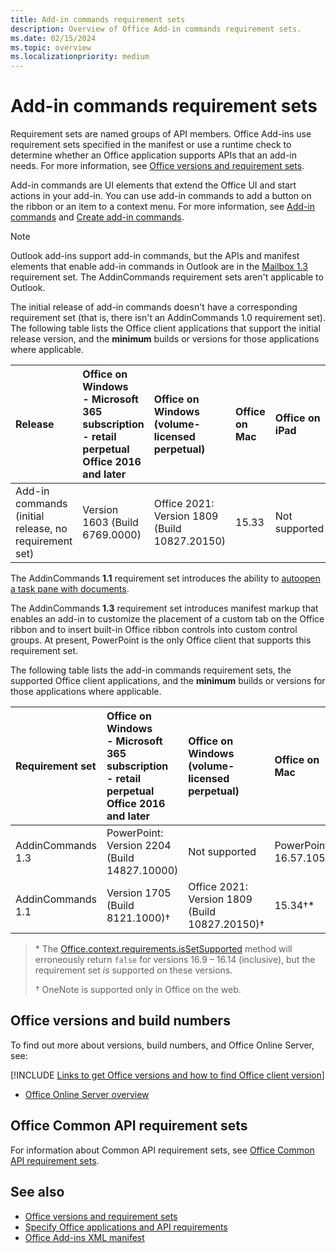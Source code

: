 ```yaml
---
title: Add-in commands requirement sets
description: Overview of Office Add-in commands requirement sets.
ms.date: 02/15/2024
ms.topic: overview
ms.localizationpriority: medium
---
```


# Add-in commands requirement sets

Requirement sets are named groups of API members. Office Add-ins use requirement sets specified in the manifest or use a runtime check to determine whether an Office application supports APIs that an add-in needs. For more information, see [Office versions and requirement sets](/office/dev/add-ins/develop/office-versions-and-requirement-sets).

Add-in commands are UI elements that extend the Office UI and start actions in your add-in. You can use add-in commands to add a button on the ribbon or an item to a context menu. For more information, see [Add-in commands](/office/dev/add-ins/design/add-in-commands) and [Create add-in commands](/office/dev/add-ins/develop/create-addin-commands).

> [!NOTE]
> Outlook add-ins support add-in commands, but the APIs and manifest elements that enable add-in commands in Outlook are in the [Mailbox 1.3](../outlook/requirement-set-1.3/outlook-requirement-set-1.3.md) requirement set. The AddinCommands requirement sets aren't applicable to Outlook.

The initial release of add-in commands doesn't have a corresponding requirement set (that is, there isn't an AddinCommands 1.0 requirement set). The following table lists the Office client applications that support the initial release version, and the **minimum** builds or versions for those applications where applicable.  

| Release | Office on Windows<br>- Microsoft 365 subscription<br>- retail perpetual Office 2016 and later | Office on Windows<br>(volume-licensed perpetual) | Office on Mac | Office on iPad | Office on the web |
|:-----|:-----|:-----|:-----|:-----|:-----|
| Add-in commands (initial release, no requirement set) | Version 1603 (Build 6769.0000) | Office 2021: Version 1809 (Build 10827.20150) | 15.33 | Not supported | Supported |

The AddinCommands **1.1** requirement set introduces the ability to [autoopen a task pane with documents](/office/dev/add-ins/develop/automatically-open-a-task-pane-with-a-document).

The AddinCommands **1.3** requirement set introduces manifest markup that enables an add-in to customize the placement of a custom tab on the Office ribbon and to insert built-in Office ribbon controls into custom control groups. At present, PowerPoint is the only Office client that supports this requirement set.

The following table lists the add-in commands requirement sets, the supported Office client applications, and the **minimum** builds or versions for those applications where applicable.

| Requirement set | Office on Windows<br>- Microsoft 365 subscription<br>- retail perpetual Office 2016 and later | Office on Windows<br>(volume-licensed perpetual) | Office on Mac | Office on iPad | Office on the web |
|:-----|:-----|:-----|:-----|:-----|:-----|
| AddinCommands 1.3 | PowerPoint: Version 2204 (Build 14827.10000) | Not supported | PowerPoint: 16.57.105.0 | Not supported | PowerPoint: Supported |
| AddinCommands 1.1 | Version 1705 (Build 8121.1000)&dagger; | Office 2021: Version 1809 (Build 10827.20150)&dagger; | 15.34&dagger;\* | Not supported | Supported |

> \* The [Office.context.requirements.isSetSupported](/javascript/api/office/office.requirementsetsupport#office-office-requirementsetsupport-issetsupported-member(1)) method will erroneously return `false` for versions 16.9 &ndash; 16.14 (inclusive), but the requirement set *is* supported on these versions.
>
> &dagger; OneNote is supported only in Office on the web.

## Office versions and build numbers

To find out more about versions, build numbers, and Office Online Server, see:

[!INCLUDE [Links to get Office versions and how to find Office client version](../../includes/links-get-office-versions-builds.md)]
- [Office Online Server overview](/officeonlineserver/office-online-server-overview)

## Office Common API requirement sets

For information about Common API requirement sets, see [Office Common API requirement sets](office-add-in-requirement-sets.md).

## See also

- [Office versions and requirement sets](/office/dev/add-ins/develop/office-versions-and-requirement-sets)
- [Specify Office applications and API requirements](/office/dev/add-ins/develop/specify-office-hosts-and-api-requirements)
- [Office Add-ins XML manifest](/office/dev/add-ins/develop/add-in-manifests)
